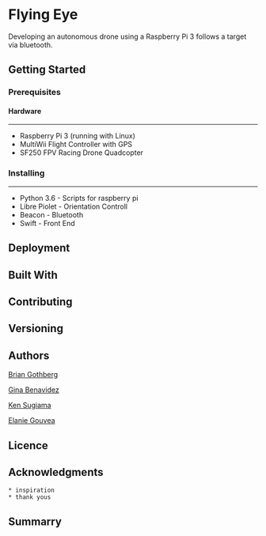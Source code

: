 # Flying Eye
Developing an autonomous drone using a Raspberry Pi 3 follows a target via bluetooth.

## Getting Started

### Prerequisites

#### Hardware
---------------------
* Raspberry Pi 3 (running with Linux)
* MultiWii Flight Controller with GPS
* SF250 FPV Racing Drone Quadcopter

### Installing
---------------------
* Python 3.6 - Scripts for raspberry pi
* Libre Piolet -  Orientation Controll 
* Beacon - Bluetooth 
* Swift - Front End 

## Deployment

## Built With


## Contributing

## Versioning 

## Authors

[Brian Gothberg](https://github.com/brn-gthbrg)

[Gina Benavidez](https://github.com/gbenavid)

[Ken Sugiama](https://github.com/KennSugiyama)

[Elanie Gouvea](https://github.com/elaineGouvea)

## Licence

## Acknowledgments
	* inspiration
	* thank yous

## Summarry
